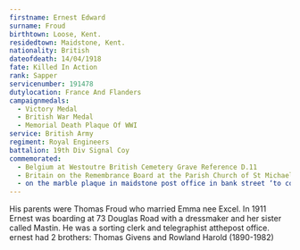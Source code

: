 ```yaml
---
firstname: Ernest Edward
surname: Froud
birthtown: Loose, Kent.
residedtown: Maidstone, Kent.
nationality: British
dateofdeath: 14/04/1918
fate: Killed In Action
rank: Sapper
servicenumber: 191478
dutylocation: France And Flanders
campaignmedals:
  - Victory Medal
  - British War Medal
  - Memorial Death Plaque Of WWI
service: British Army
regiment: Royal Engineers
battalion: 19th Div Signal Coy 
commemorated:
  - Belgium at Westoutre British Cemetery Grave Reference D.11
  - Britain on the Remembrance Board at the Parish Church of St Michael & All Angels, Maidstone
  - on the marble plaque in maidstone post office in bank street ‘to commemorate the names of eight members of staff who left to go and serve their country and who sadly never returned home. the inscription on the plaque is as follows: Erected by the Maidstone District Post Office staff in memory and honour of their colleagues who laid down their lives in the Great War 1914-1919’ One of the names is Sapper 191478 Ernest Edward Froud
---
```

His parents were Thomas Froud who married Emma nee Excel. In 1911 Ernest was boarding at 
73 Douglas Road with a dressmaker and her sister called Mastin. He was a sorting clerk and telegraphist 
atthepost office. ernest had 2 brothers: Thomas Givens and Rowland Harold (1890-1982)


